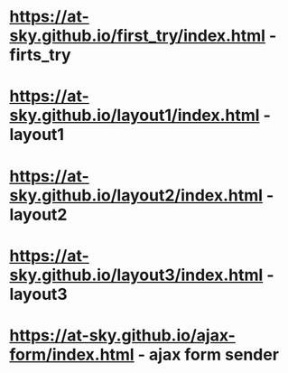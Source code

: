 # https://at-sky.github.io/first_try/index.html - firts_try
# https://at-sky.github.io/layout1/index.html - layout1
# https://at-sky.github.io/layout2/index.html - layout2
# https://at-sky.github.io/layout3/index.html - layout3
# https://at-sky.github.io/ajax-form/index.html - ajax form sender
